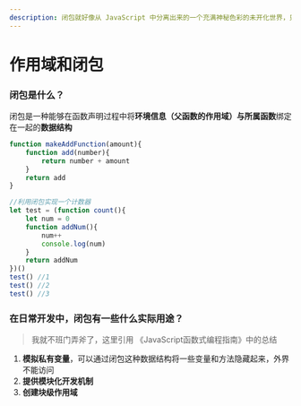 ```yaml
---
description: 闭包就好像从 JavaScript 中分离出来的一个充满神秘色彩的未开化世界，只有最勇敢的人 才能够到达那里。——《你不知道的JavaScript 上卷》
---
```


# 作用域和闭包

### 闭包是什么？

闭包是一种能够在函数声明过程中将**环境信息（父函数的作用域）**与**所属函数**绑定在一起的**数据结构**

```javascript
function makeAddFunction(amount){
    function add(number){
        return number + amount
    }
    return add
}
```

```javascript
//利用闭包实现一个计数器
let test = (function count(){
    let num = 0
    function addNum(){
        num++
        console.log(num)
    }
    return addNum
})()
test() //1
test() //2
test() //3
```

### 在日常开发中，闭包有一些什么实际用途？

> 我就不班门弄斧了，这里引用 《JavaScript函数式编程指南》中的总结

1. **模拟私有变量**，可以通过闭包这种数据结构将一些变量和方法隐藏起来，外界不能访问
2. **提供模块化开发机制**
3. **创建块级作用域**

